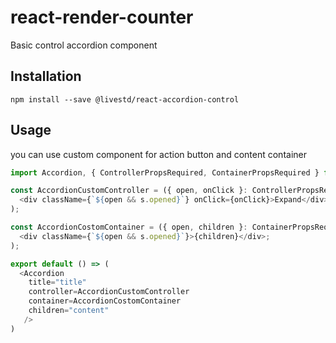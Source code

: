 # react-render-counter
Basic control accordion component

## Installation
```
npm install --save @livestd/react-accordion-control
```

## Usage


you can use custom component for action button and content container

```js
import Accordion, { ControllerPropsRequired, ContainerPropsRequired } from '@livestd/react-accordion-control';

const AccordionCustomController = ({ open, onClick }: ControllerPropsRequired) => (
  <div className={`${open && s.opened}`} onClick={onClick}>Expand</div>
);

const AccordionCostomContainer = ({ open, children }: ContainerPropsRequired) => (
  <div className={`${open && s.opened}`}>{children}</div>;
);

export default () => (
  <Accordion
    title="title"
    controller=AccordionCustomController
    container=AccordionCostomContainer
    children="content"
   />
)
```
